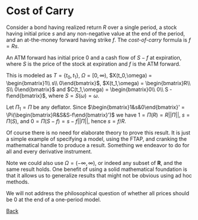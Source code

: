 # Cost of Carry

Consider a bond having realized return $R$ over a single period,
a stock having initial price $s$ and any non-negative value at
the end of the period, and an at-the-money forward having strike $f$.
The _cost-of-carry_ formula is $f = Rs$.

An ATM forward has initial price 0 and a cash flow of $S - f$
at expiration, where $S$ is the price of the
stock at expiration and $f$ is the ATM forward.

This is modeled as $T = \{t_0,t_1\}$, $\Omega =
[0,\infty)$, $X(t_0,\omega)
= \begin{bmatrix}1\\ s\\ 0\end{bmatrix}$, $X(t_1,\omega)
= \begin{bmatrix}R\\ S\\ 0\end{bmatrix}$ and $C(t_1,\omega)
= \begin{bmatrix}0\\ 0\\ S - f\end{bmatrix}$,
where $S = S(\omega) = \omega$.

Let $\Pi_1 = \Pi$ be any deflator. Since
$\begin{bmatrix}1&s&0\end{bmatrix}' =
\Pi(\begin{bmatrix}R&S&S-f\end{bmatrix}')$
we have $1 = \Pi(R) = R||\Pi||$, $s = \Pi(S)$,
and $0 = \Pi(S - f) = s - f||\Pi||$, hence $s = f/R$.

Of course there is no need for elaborate theory to prove this result.
It is just a simple example of specifying a model, using the FTAP,
and cranking the mathematical handle to produce a result.
Something we endeavor to do for all and every derivative instrument.

Note we could also use $\Omega = (-\infty,\infty)$, or indeed any subset
of $\mathbf{R}$, and the same result holds. One benefit of using a solid
mathematical foundation is that it allows us to generalize results that
might not be obvious using ad hoc methods.

We will not address the philosophical question of whether all prices
should be 0 at the end of a one-period model.

[Back](xva.html#examples)
